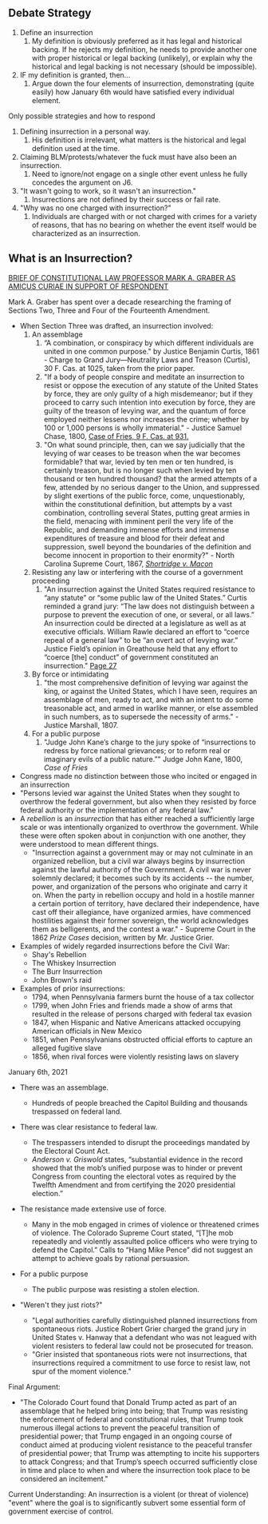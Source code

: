 
## Debate Strategy
1. Define an insurrection
	1. My definition is obviously preferred as it has legal and historical backing. If he rejects my definition, he needs to provide another one with proper historical or legal backing (unlikely), or explain why the historical and legal backing is not necessary (should be impossible).
2. IF my definition is granted, then...
	1. Argue down the four elements of insurrection, demonstrating (quite easily) how January 6th would have satisfied every individual element.



Only possible strategies and how to respond
1. Defining insurrection in a personal way.
	1. His definition is irrelevant, what matters is the historical and legal definition used at the time.
2. Claiming BLM/protests/whatever the fuck must have also been an insurrection.
	1. Need to ignore/not engage on a single other event unless he fully concedes the argument on J6.
3. "It wasn't going to work, so it wasn't an insurrection."
	1. Insurrections are not defined by their success or fail rate.
4. "Why was no one charged with insurrection?"
	1. Individuals are charged with or not charged with crimes for a variety of reasons, that has no bearing on whether the event itself would be characterized as an insurrection.
## What is an Insurrection?

[BRIEF OF CONSTITUTIONAL LAW PROFESSOR MARK A. GRABER AS AMICUS CURIAE IN SUPPORT OF RESPONDENT](https://www.supremecourt.gov/DocketPDF/23/23-719/299332/20240205123315992_GRABER%20AMICUS%20BRIEF%20cover%20amended.pdf)

Mark A. Graber has spent over a decade researching the framing of Sections Two, Three and Four of the Fourteenth Amendment.

- When Section Three was drafted, an insurrection involved:
	1. An assemblage
		1. “A combination, or conspiracy by which different individuals are united in one common purpose." by Justice Benjamin Curtis, 1861 - Charge to Grand Jury—Neutrality Laws and Treason (Curtis), 30 F. Cas. at 1025, taken from the prior paper.
		2. "If a body of people conspire and meditate an insurrection to resist or oppose the execution of any statute of the United States by force, they are only guilty of a high misdemeanor; but if they proceed to carry such intention into execution by force, they are guilty of the treason of levying war, and the quantum of force employed neither lessens nor increases the crime; whether by 100 or 1,000 persons is wholly immaterial." - Justice Samuel Chase, 1800, [Case of Fries, 9 F. Cas. at 931.](https://law.resource.org/pub/us/case/reporter/F.Cas/0009.f.cas/0009.f.cas.0924.pdf)
		3. "On what sound principle, then, can we say judicially that the levying of war ceases to be treason when the war becomes formidable? that war, levied by ten men or ten hundred, is certainly treason, but is no longer such when levied by ten thousand or ten hundred thousand? that the armed attempts of a few, attended by no serious danger to the Union, and suppressed by slight exertions of the public force, come, unquestionably, within the constitutional definition, but attempts by a vast combination, controlling several States, putting great armies in the field, menacing with imminent peril the very life of the Republic, and demanding immense efforts and immense expenditures of treasure and blood for their defeat and suppression, swell beyond the boundaries of the definition and become innocent in proportion to their enormity?" - North Carolina Supreme Court, 1867, *[Shortridge v. Macon](https://casetext.com/case/shortridge-v-macon)*
	2. Resisting any law or interfering with the course of a government proceeding
		1. "An insurrection against the United States required resistance to “any statute” or “some public law of the United States.” Curtis reminded a grand jury: “The law does not distinguish between a purpose to prevent the execution of one, or several, or all laws.” An insurrection could be directed at a legislature as well as at executive officials. William Rawle declared an effort to “coerce repeal of a general law” to be “an overt act of levying war.” Justice Field’s opinion in Greathouse held that any effort to “coerce \[the] conduct” of government constituted an insurrection." [Page 27](https://www.supremecourt.gov/DocketPDF/23/23-719/299332/20240205123315992_GRABER%20AMICUS%20BRIEF%20cover%20amended.pdf)
	3. By force or intimidating
		1. "the most comprehensive definition of levying war against the king, or against the United States, which I have seen, requires an assemblage of men, ready to act, and with an intent to do some treasonable act, and armed in warlike manner, or else assembled in such numbers, as to supersede the necessity of arms." - Justice Marshall, 1807.
	4. For a public purpose
		1. "Judge John Kane’s charge to the jury spoke of “insurrections to redress by force national grievances; or to reform real or imaginary evils of a public nature.”" Judge John Kane, 1800, *Case of Fries*
- Congress made no distinction between those who incited or engaged in an insurrection
- "Persons levied war against the United States when they sought to overthrow the federal government, but also when they resisted by force federal authority or the implementation of any federal law."
- A *rebellion* is an *insurrection* that has either reached a sufficiently large scale or was intentionally organized to overthrow the government. While these were often spoken about in conjunction with one another, they were understood to mean different things.
	- "Insurrection against a government may or may not culminate in an organized rebellion, but a civil war always begins by insurrection against the lawful authority of the Government. A civil war is never solemnly declared; it becomes such by its accidents -- the number, power, and organization of the persons who originate and carry it on. When the party in rebellion occupy and hold in a hostile manner a certain portion of territory, have declared their independence, have cast off their allegiance, have organized armies, have commenced hostilities against their former sovereign, the world acknowledges them as belligerents, and the contest a war." - Supreme Court in the 1862 *Prize Cases* decision, written by Mr. Justice Grier.
- Examples of widely regarded insurrections before the Civil War:
	- Shay's Rebellion
	- The Whiskey Insurrection
	- The Burr Insurrection
	- John Brown's raid
- Examples of prior insurrections:
	- 1794, when Pennsylvania farmers burnt the house of a tax collector
	- 1799, when John Fries and friends made a show of arms that resulted in the release of persons charged with federal tax evasion 
	- 1847, when Hispanic and Native Americans attacked occupying American officials in New Mexico
	- 1851, when Pennsylvanians obstructed official efforts to capture an alleged fugitive slave
	- 1856, when rival forces were violently resisting laws on slavery


January 6th, 2021
- There was an assemblage.
	- Hundreds of people breached the Capitol Building and thousands trespassed on federal land.
- There was clear resistance to federal law.
	- The trespassers intended to disrupt the proceedings mandated by the Electoral Count Act.
	- *Anderson v. Griswold* states, “substantial evidence in the record showed that the mob’s unified purpose was to hinder or prevent Congress from counting the electoral votes as required by the Twelfth Amendment and from certifying the 2020 presidential election.”
- The resistance made extensive use of force.
	- Many in the mob engaged in crimes of violence or threatened crimes of violence. The Colorado Supreme Court stated, “\[T]he mob repeatedly and violently assaulted police officers who were trying to defend the Capitol.” Calls to “Hang Mike Pence” did not suggest an attempt to achieve goals by rational persuasion.
- For a public purpose
	- The public purpose was resisting a stolen election.

- "Weren't they just riots?"
	- "Legal authorities carefully distinguished planned insurrections from spontaneous riots. Justice Robert Grier charged the grand jury in United States v. Hanway that a defendant who was not leagued with violent resisters to federal law could not be prosecuted for treason.
	- "Grier insisted that spontaneous riots were not insurrections, that insurrections required a commitment to use force to resist law, not spur of the moment violence."

Final Argument:
- "The Colorado Court found that Donald Trump acted as part of an assemblage that he helped bring into being; that Trump was resisting the enforcement of federal and constitutional rules, that Trump took numerous illegal actions to prevent the peaceful transition of presidential power; that Trump engaged in an ongoing course of conduct aimed at producing violent resistance to the peaceful transfer of presidential power; that Trump was attempting to incite his supporters to attack Congress; and that Trump’s speech occurred sufficiently close in time and place to when and where the insurrection took place to be considered an incitement."


Current Understanding: An insurrection is a violent (or threat of violence) "event" where the goal is to significantly subvert  some essential form of government exercise of control.